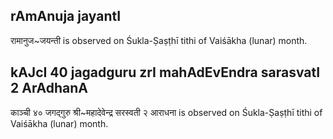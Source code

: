 ## rAmAnuja jayantI

रामानुज~जयन्ती is observed on Śukla-Ṣaṣṭhī tithi of Vaiśākha (lunar) month.



## kAJcI 40 jagadguru zrI mahAdEvEndra sarasvatI 2 ArAdhanA

काञ्ची ४० जगद्गुरु श्री~महादेवेन्द्र सरस्वती २ आराधना is observed on Śukla-Ṣaṣṭhī tithi of Vaiśākha (lunar) month.



